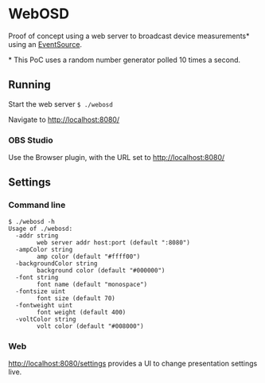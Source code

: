 # WebOSD

Proof of concept using a web server to broadcast device measurements* using an [EventSource](https://developer.mozilla.org/en-US/docs/Web/API/EventSource).

\* This PoC uses a random number generator polled 10 times a second.

## Running

Start the web server
```$ ./webosd```

Navigate to [http://localhost:8080/](http://localhost:8080/)

### OBS Studio

Use the Browser plugin, with the URL set to [http://localhost:8080/](http://localhost:8080/)

## Settings

### Command line
```
$ ./webosd -h
Usage of ./webosd:
  -addr string
    	web server addr host:port (default ":8080")
  -ampColor string
    	amp color (default "#ffff00")
  -backgroundColor string
    	background color (default "#000000")
  -font string
    	font name (default "monospace")
  -fontsize uint
    	font size (default 70)
  -fontweight uint
    	font weight (default 400)
  -voltColor string
    	volt color (default "#008000")
```

### Web

[http://localhost:8080/settings](http://localhost:8080/settings) provides a UI to change presentation settings live.
